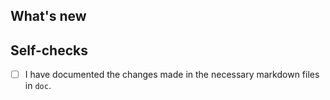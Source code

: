 ## What's new

<!-- NOTE: Pull request title should be "<package>: <summary>", if the PR affects multiple
  packages, use the main package that it affects. If the PR does not target any specific
  packages, use general tags like "ci" or "versioning". -->

<!-- uncomment the next line if this PR fixes an issue -->
<!-- fixes #<issue-id> -->

<!-- Describe your changes.
  If your changes fixes a bug, describe the root cause of the bug and how the
  proposed solution fixes it.
-->

## Self-checks
- [ ] I have documented the changes made in the necessary markdown files in `doc`.

